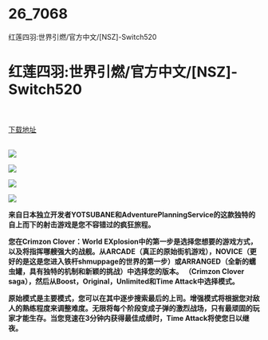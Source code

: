 # 26_7068
红莲四羽:世界引燃/官方中文/[NSZ]-Switch520
# 红莲四羽:世界引燃/官方中文/[NSZ]-Switch520
 <br/></br>
[下载地址](https://www.switch520.cc/article/7068 "下载地址")
<br/></br>

<p><span><strong><img src="https://www.switch520.cc/muke_img/upload_art_editor_20201101-1_cd00ecf511893542c61c1aafe2fd8df6.jpg"></strong></span></p>
<p><span><strong><img src="https://www.switch520.cc/muke_img/upload_art_editor_20201101-1_812a42bd1b9e0bf1fd9d2f83186bf018.jpg"></strong></span></p>
<p><span><strong><img src="https://www.switch520.cc/muke_img/upload_art_editor_20201101-1_bdac7b317ff914b7dccc94ee20e1fb42.jpg"></strong></span></p>
<p><span><strong><img src="https://www.switch520.cc/muke_img/upload_art_editor_20201101-1_fabfb526497182b77919cf41c848aff3.jpg"></strong></span></p>
<p></p>
<p><span><strong>来自日本独立开发者YOTSUBANE和AdventurePlanningService的这款独特的自上而下的射击游戏是您不容错过的疯狂旅程。</strong></span></p>
<p><span><strong>您在Crimzon Clover：World EXplosion中的第一步是选择您想要的游戏方式，以及将指挥哪艘强大的战舰。从ARCADE（真正的原始街机游戏），NOVICE（更好的是这是您进入铁杆shmuppage的世界的第一步）或ARRANGED（全新的蠕虫罐，具有独特的机制和新颖的挑战）中选择您的版本。 （Crimzon Clover saga），然后从Boost，Original，Unlimited和Time Attack中选择模式。</strong></span></p>
<p></p>
<p><span><strong>原始模式是主要模式，您可以在其中逐步搜索最后的上司。增强模式将根据您对敌人的熟练程度来调整难度。无限将每个阶段变成子弹的激烈战场，只有最顽固的玩家才能生存。当您竞速在3分钟内获得最佳成绩时，Time Attack将使您日以继夜。</strong></span></p>
<p></p>
